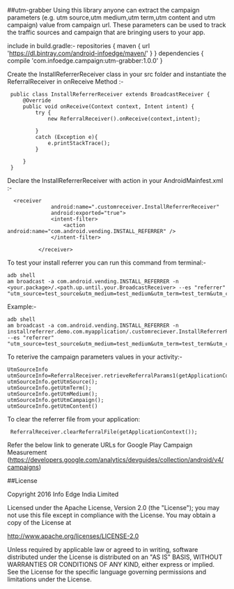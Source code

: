 ##utm-grabber
Using this library anyone can extract the campaign parameters (e.g. utm source,utm medium,utm term,utm content and utm campaign) value from campaign url.
These parameters can be used to track the traffic sources and campaign that are bringing users to your app. 



 include in build.gradle:-
    repositories {
    maven {
        url 'https://dl.bintray.com/android-infoedge/maven/'
    } 
    }
    dependencies {
        compile 'com.infoedge.campaign:utm-grabber:1.0.0'
    }
 
   
   
   Create the InstallReferrerReceiver class in your src folder and instantiate the ReferralReceiver in onReceive Method :-
    
     public class InstallReferrerReceiver extends BroadcastReceiver {
         @Override
         public void onReceive(Context context, Intent intent) {
             try {
                 new ReferralReceiver().onReceive(context,intent);
     
             }
             catch (Exception e){
                 e.printStackTrace();
             }
     
         }
     }
 
  
  Declare the InstallReferrerReceiver with action in your AndroidMainfest.xml :-
    
      <receiver
                  android:name=".customreceiver.InstallReferrerReceiver"
                  android:exported="true">
                  <intent-filter>
                      <action android:name="com.android.vending.INSTALL_REFERRER" />
                  </intent-filter>
      
              </receiver>
    
 
 To test your install referrer you can run this command from terminal:-
     
 
    adb shell
    am broadcast -a com.android.vending.INSTALL_REFERRER -n <your.package>/.<path.up.until.your.BroadcastReceiver> --es "referrer" "utm_source=test_source&utm_medium=test_medium&utm_term=test_term&utm_content=test_content&utm_campaign=test_name"
  
 Example:-
 
    adb shell
    am broadcast -a com.android.vending.INSTALL_REFERRER -n installreferrer.demo.com.myapplication/.customreciever.InstallReferrerReceiver --es "referrer" "utm_source=test_source&utm_medium=test_medium&utm_term=test_term&utm_content=test_content&utm_campaign=test_campaign"
       
 To reterive the campaign parameters values in your activity:-
    
    UtmSourceInfo utmSourceInfo=ReferralReceiver.retrieveReferralParams1(getApplicationContext()); 
    utmSourceInfo.getUtmSource();
    utmSourceInfo.getUtmTerm();
    utmSourceInfo.getUtmMedium();
    utmSourceInfo.getUtmCampaign();
    utmSourceInfo.getUtmContent()
 
 To clear the referrer file from your application:         
     
     ReferralReceiver.clearReferralFile(getApplicationContext());     
  
  
 Refer the below link to generate URLs for Google Play Campaign Measurement
 (https://developers.google.com/analytics/devguides/collection/android/v4/campaigns) 

##License

Copyright 2016 Info Edge India Limited

Licensed under the Apache License, Version 2.0 (the "License");
you may not use this file except in compliance with the License.
You may obtain a copy of the License at

   http://www.apache.org/licenses/LICENSE-2.0

Unless required by applicable law or agreed to in writing, software
distributed under the License is distributed on an "AS IS" BASIS,
WITHOUT WARRANTIES OR CONDITIONS OF ANY KIND, either express or implied.
See the License for the specific language governing permissions and
limitations under the License.
